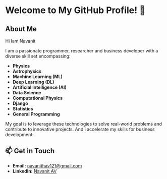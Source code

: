 # Welcome to My GitHub Profile! 👋

## About Me
Hi Iam Navanit 

I am a passionate programmer, researcher and business developer with a diverse skill set encompassing:
- **Physics**
- **Astrophysics**
- **Machine Learning (ML)**
- **Deep Learning (DL)**
- **Artificial Intelligence (AI)**
- **Data Science**
- **Computational Physics**
- **Django**
- **Statistics**
- **General Programming**

My goal is to leverage these technologies to solve real-world problems and contribute to innovative projects.
And i accelerate my skills for business development. 

## 📫 Get in Touch

- **Email:** navanithav121@gmail.com
- **LinkedIn:** [Navanit AV](linkedin.com/in/navanit-av-93b376170)

